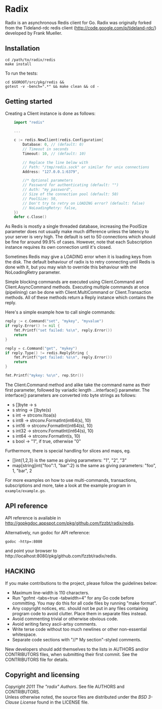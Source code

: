 Radix
=====

Radix is an asynchronous Redis client for Go.
Radix was originally forked from the Tideland-rdc redis client (http://code.google.com/p/tideland-rdc/)
developed by Frank Mueller.

## Installation

    cd /path/to/radix/redis   
    make install

To run the tests:

    cd $GOROOT/src/pkg/redis &&
    gotest -v -bench=".*" && make clean && cd -

## Getting started

Creating a Client instance is done as follows:

```go
	import "redis"

	...

	c := redis.NewClient(redis.Configuration{
		Database: 0, // (default: 0)
		// Timeout in seconds
		Timeout: 10, // (default: 10)

		// Replace the line below with
		// Path: "/tmp/redis.sock" or similar for unix connections
		Address: "127.0.0.1:6379",

		//* Optional parameters
		// Password for authenticating (default: "")
		// Auth: "my_password", 
		// Size of the connection pool (default: 50)
		// PoolSize: 50, 
		// Don't try to retry on LOADING error? (default: false)
		// NoLoadingRetry: false, 
	})
	defer c.Close()
```

As Redis is mostly a single threaded database, increasing the PoolSize parameter does not usually make
much difference unless the latency to your server is very high. 
The default is set to 50 connections which should be fine for around 99.9% of cases.
However, note that each Subscription instance requires its own connection until it's closed.

Sometimes Redis may give a LOADING error when it is loading keys from the disk.
The default behaviour of radix is to retry connecting until Redis is done with it, 
but you may wish to override this behaviour with the NoLoadingRetry parameter.

Simple blocking commands are executed using Client.Command and Client.AsyncCommand methods.
Executing multiple commands at once (pipelining) can be done with Client.MultiCommand or 
Client.Transaction methods. All of these methods return a Reply instance which contains the reply. 

Here's a simple example how to call single commands:

```go
reply := c.Command("set", "mykey", "myvalue")
if reply.Error() != nil {
	fmt.Printf("set failed: %s\n", reply.Error())
	return
}

reply = c.Command("get", "mykey")
if reply.Type() != redis.ReplyString {
	fmt.Printf("get failed: %s\n", reply.Error())
	return
}

fmt.Printf("mykey: %s\n", rep.Str())
```

The Client.Command method and alike take the command name as their first parameter, 
followed by variadic length ...interface{} parameter.
The interface{} parameters are converted into byte strings as follows:

* s []byte -> s
* s string -> []byte(s)
* s int -> strconv.Itoa(s)
* s int8 -> strconv.FormatInt(int64(s), 10)
* s int16 -> strconv.FormatInt(int64(s), 10)
* s int32 -> strconv.FormatInt(int64(s), 10)
* s int64 -> strconv.FormatInt(s, 10)
* s bool -> "1", if true, otherwise "0"

Furthermore, there is special handling for slices and maps, eg.

* []int{1,2,3} is the same as giving parameters: "1", "2", "3"
* map[string]int{"foo":1, "bar":2} is the same as giving parameters: "foo", 1, "bar", 2

For more examples on how to use multi-commands, transactions, subscriptions and more,
take a look at the example program in `example/example.go`.

## API reference

API reference is available in http://gopkgdoc.appspot.com/pkg/github.com/fzzbt/radix/redis.

Alternatively, run godoc for API reference:

	godoc -http=:8080

and point your browser to http://localhost:8080/pkg/github.com/fzzbt/radix/redis.


## HACKING

If you make contributions to the project, please follow the guidelines below:

*  Maximum line-width is 110 characters.
*  Run "gofmt -tabs=true -tabwidth=4" for any Go code before committing. 
   You may do this for all code files by running "make format".
*  Any copyright notices, etc. should not be put in any files containing program code to avoid clutter. 
   Place them in separate files instead. 
*  Avoid commenting trivial or otherwise obvious code.
*  Avoid writing fancy ascii-artsy comments. 
*  Write terse code without too much newlines or other non-essential whitespace.
*  Separate code sections with "//* My section"-styled comments.

New developers should add themselves to the lists in AUTHORS and/or CONTRIBUTORS files,
when submitting their first commit. See the CONTRIBUTORS file for details.


## Copyright and licensing

*Copyright 2011 The "radix" Authors*. See file AUTHORS and CONTRIBUTORS.  
Unless otherwise noted, the source files are distributed under the
*BSD 3-Clause License* found in the LICENSE file.
